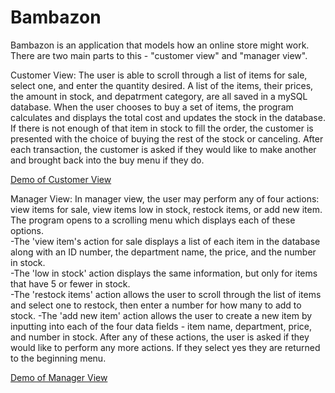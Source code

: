 # Bambazon

Bambazon is an application that models how an online store might work.  There are two main parts to this - "customer view" and "manager view".

Customer View: The user is able to scroll through a list of items for sale, select one, and enter the quantity desired. A list of the items, their prices, the amount in stock, and depatrment category, are all saved in a mySQL database.  When the user chooses to buy a set of items, the program calculates and displays the total cost and updates the stock in the database.  If there is not enough of that item in stock to fill the order, the customer is presented with the choice of buying the rest of the stock or canceling.  After each transaction, the customer is asked if they would like to make another and brought back into the buy menu if they do.

[Demo of Customer View](customer_demo.mp4)


Manager View: In manager view, the user may perform any of four actions: view items for sale, view items low in stock, restock items, or add new item. The program opens to a scrolling menu which displays each of these options.  
  -The 'view item's action for sale displays a list of each item in the database along with an ID number, the department name, the price,   and the number in stock.  
  -The 'low in stock' action displays the same information, but only for items that have 5 or fewer in stock.  
  -The 'restock items' action allows the user to scroll through the list of items and select one to restock, then enter a number for how many to add to stock.
  -The 'add new item' action allows the user to create a new item by inputting into each of the four data fields - item name, department, price, and number in stock.
After any of these actions, the user is asked if they would like to perform any more actions. If they select yes they are returned to the beginning menu.

[Demo of Manager View](manager_demo.mp4)
